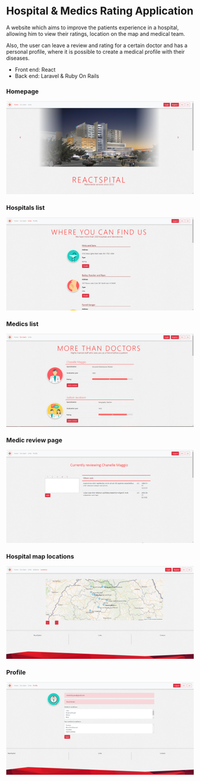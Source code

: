 # Hospital & Medics Rating Application

A website which aims to improve the patients experience in a hospital, allowing him to view their ratings, location on the map and medical team. 

Also, the user can leave a review and rating for a certain doctor and has a personal profile, where it is possible to create a medical profile with their diseases.

- Front end: React
- Back end: Laravel & Ruby On Rails

### Homepage
![Application homepage](https://github.com/seliceantitus/hopsitalApp/blob/master/Homepage.png?raw=true)

### Hospitals list
![Available hospitals](https://github.com/seliceantitus/hopsitalApp/blob/master/Locations.png?raw=true)

### Medics list
![Doctors](https://github.com/seliceantitus/hopsitalApp/blob/master/Team.png?raw=true)

### Medic review page
![Review page](https://github.com/seliceantitus/hopsitalApp/blob/master/Review.png?raw=true)

### Hospital map locations
![Locations](https://github.com/seliceantitus/hopsitalApp/blob/master/Maps.png?raw=true)

### Profile
![User profile page](https://github.com/seliceantitus/hopsitalApp/blob/master/Profile.png?raw=true)
